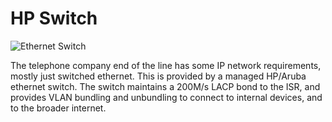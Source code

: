 # HP Switch

![Ethernet Switch](/img/etherswitch.png)

The telephone company end of the line has some IP network
requirements, mostly just switched ethernet.  This is provided by a
managed HP/Aruba ethernet switch.  The switch maintains a 200M/s LACP
bond to the ISR, and provides VLAN bundling and unbundling to connect
to internal devices, and to the broader internet.
